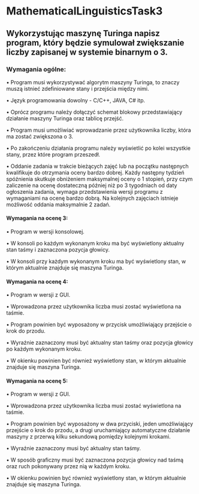 # MathematicalLinguisticsTask3

## Wykorzystując maszynę Turinga napisz program, który będzie symulował zwiększanie liczby zapisanej w systemie binarnym o 3.

### Wymagania ogólne:
• Program musi wykorzystywać algorytm maszyny Turinga, to znaczy muszą istnieć zdefiniowane stany i przejścia między nimi.

• Język programowania dowolny - C/C++, JAVA, C# itp.

• Oprócz programu należy dołączyć schemat blokowy przedstawiający działanie maszyny Turinga oraz tablicę przejść.

• Program musi umożliwiać wprowadzanie przez użytkownika liczby, która ma zostać zwiększona o 3.

• Po zakończeniu działania programu należy wyświetlić po kolei wszystkie stany, przez które program przeszedł.

• Oddanie zadania w trakcie bieżących zajęć lub na początku następnych kwalifikuje do otrzymania oceny bardzo dobrej. Każdy następny tydzień spóźnienia skutkuje obniżeniem maksymalnej oceny o 1 stopień, przy czym zaliczenie na ocenę dostateczną później niż po 3 tygodniach od daty ogłoszenia zadania, wymaga przedstawienia wersji programu z wymaganiami na ocenę bardzo dobrą. Na
kolejnych zajęciach istnieje możliwość oddania maksymalnie 2 zadań. 

#### Wymagania na ocenę 3:

• Program w wersji konsolowej.

• W konsoli po każdym wykonanym kroku ma być wyświetlony aktualny stan taśmy i zaznaczona pozycja głowicy.

• W konsoli przy każdym wykonanym kroku ma być wyświetlony stan, w którym aktualnie znajduje się maszyna Turinga.

#### Wymagania na ocenę 4:

• Program w wersji z GUI.

• Wprowadzona przez użytkownika liczba musi zostać wyświetlona na taśmie.

• Program powinien być wyposażony w przycisk umożliwiający przejście o krok do przodu.

• Wyraźnie zaznaczony musi być aktualny stan taśmy oraz pozycja głowicy po każdym wykonanym kroku.

• W okienku powinien być również wyświetlony stan, w którym aktualnie znajduje się maszyna Turinga.

#### Wymagania na ocenę 5:

• Program w wersji z GUI.

• Wprowadzona przez użytkownika liczba musi zostać wyświetlona na taśmie.

• Program powinien być wyposażony w dwa przyciski, jeden umożliwiający przejście o krok do
przodu, a drugi uruchamiający automatyczne działanie maszyny z przerwą kilku sekundową
pomiędzy kolejnymi krokami.

• Wyraźnie zaznaczony musi być aktualny stan taśmy.

• W sposób graficzny musi być zaznaczona pozycja głowicy nad taśmą oraz ruch pokonywany przez nią w każdym kroku.

• W okienku powinien być również wyświetlony stan, w którym aktualnie znajduje się maszyna Turinga.
